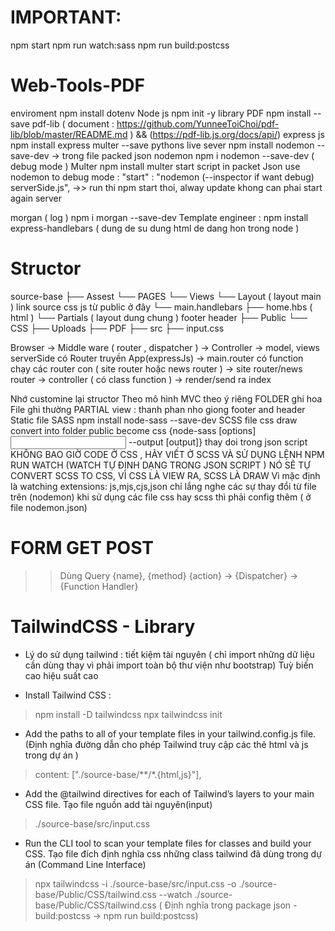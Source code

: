 # IMPORTANT:
npm start 
npm run watch:sass
npm run build:postcss
# Web-Tools-PDF
enviroment  npm install dotenv 
Node js npm init -y
library PDF npm install --save pdf-lib ( document : https://github.com/YunneeToiChoi/pdf-lib/blob/master/README.md ) && (https://pdf-lib.js.org/docs/api/)
express js npm install express multer --save
pythons 
live sever npm install nodemon --save-dev -> 
trong file packed json
nodemon npm i nodemon  --save-dev  ( debug mode )
 Multer npm install multer
start script in packet Json use nodemon to debug mode : "start" : "nodemon (--inspector if want debug) serverSide.js", ->> run thi npm start thoi, alway update khong can phai start again server 

morgan ( log ) npm i morgan  --save-dev 
 Template engineer : npm install express-handlebars ( dung de su dung html de dang hon trong node )
# Structor
source-base
├── Assest
    └── PAGES
        └── Views
            └── Layout ( layout main ) link source css js từ public ở đây 
                └── main.handlebars
            ├── home.hbs ( html )
            └── Partials ( layout dung chung ) footer header 
├── Public
     └── CSS
├── Uploads
    ├── PDF
├── src
    ├── input.css

Browser -> Middle ware ( router , dispatcher ) -> Controller -> model, views
serverSide có Router truyền App(expressJs) -> main.router có function chạy các router con ( site router hoặc news router ) -> site router/news router -> controller ( có class function ) -> render/send ra index

Nhớ customine lại structor Theo mô hình MVC theo ý riêng 
FOLDER ghi hoa
File ghi thường
PARTIAL view : thanh phan nho giong footer and header 
Static file
SASS npm install node-sass --save-dev
SCSS file css draw convert into folder public become css {node-sass [options] <input> --output [output]} thay doi trong json script
KHÔNG BAO GIỜ CODE Ở CSS , HÃY VIẾT Ở SCSS VÀ SỬ DỤNG LỆNH NPM RUN WATCH (WATCH TỰ ĐỊNH DẠNG TRONG JSON SCRIPT ) NÓ SẼ TỰ CONVERT SCSS TO CSS, VÌ CSS LÀ VIEW RA, SCSS LÀ DRAW
Vì mặc định là watching extensions: js,mjs,cjs,json chỉ lắng nghe các sự thay đổi từ file trên (nodemon)
khi sử dụng các file css hay scss thì phải config thêm ( ở file nodemon.json)
# FORM GET POST
>> Dùng Query {name}, {method} {action} -> {Dispatcher} -> {Function Handler}

# TailwindCSS - Library 
* Lý do sử dụng tailwind : 
tiết kiệm tài nguyên ( chỉ import những dữ liệu cần dùng thay vì phải import toàn bộ thư viện như bootstrap)
Tuỳ biến cao
hiệu suất cao
- Install Tailwind CSS :
>npm install -D tailwindcss
>npx tailwindcss init

- Add the paths to all of your template files in your tailwind.config.js file.
(Định nghĩa đường dẫn cho phép Tailwind truy cập các thẻ html và js trong dự án )
>content: ["./source-base/**/*.{html,js}"],

- Add the @tailwind directives for each of Tailwind’s layers to your main CSS file.
Tạo file nguồn add tài nguyên(input)
>./source-base/src/input.css 

- Run the CLI tool to scan your template files for classes and build your CSS.
Tạo file đích định nghĩa css những class tailwind đã dùng trong dự án (Command Line Interface)
>npx tailwindcss -i ./source-base/src/input.css -o ./source-base/Public/CSS/tailwind.css --watch
./source-base/Public/CSS/tailwind.css ( Định nghĩa trong package json - build:postcss -> npm run build:postcss)
